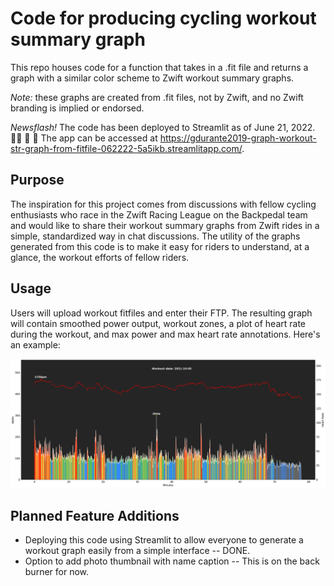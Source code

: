 # Code for producing cycling workout summary graph
This repo houses code for a function that takes in a .fit file and returns a graph with a similar color scheme to Zwift workout summary graphs.  

_Note:_  these graphs are created from .fit files, not by Zwift, and no Zwift branding is implied or endorsed.  

*Newsflash!*  The code has been deployed to Streamlit as of June 21, 2022. 🧑‍💻 🥳 🎉   The app can be accessed at https://gdurante2019-graph-workout-str-graph-from-fitfile-062222-5a5ikb.streamlitapp.com/.

## Purpose
The inspiration for this project comes from discussions with fellow cycling enthusiasts who race in the Zwift Racing League on the Backpedal team and would like to share their workout summary graphs from Zwift rides in a simple, standardized way in chat discussions.  The utility of the graphs generated from this code is to make it easy for riders to understand, at a glance, the workout efforts of fellow riders.

## Usage
Users will upload workout fitfiles and enter their FTP. The resulting graph will contain smoothed power output, workout zones, a plot of heart rate during the workout, and max power and max heart rate annotations. Here's an example:

![image](https://github.com/gdurante2019/graph-workout-streamlit/blob/main/example_workout_graph.png)


## Planned Feature Additions
* Deploying this code using Streamlit to allow everyone to generate a workout graph easily from a simple interface -- DONE. 
* Option to add photo thumbnail with name caption -- This is on the back burner for now.
